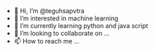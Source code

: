 - 👋 Hi, I’m @teguhsapvtra
- 👀 I’m interested in machine learning
- 🌱 I’m currently learning python and java script
- 💞️ I’m looking to collaborate on ...
- 📫 How to reach me ...

<!---
teguhsapvtra/teguhsapvtra is a ✨ special ✨ repository because its `README.md` (this file) appears on your GitHub profile.
You can click the Preview link to take a look at your changes.
--->
